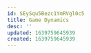 ```yaml
---
id: SEySqu5Bezc1YmRVgl0c5
title: Game Dynamics
desc: ''
updated: 1639759645939
created: 1639759645939
---
```



